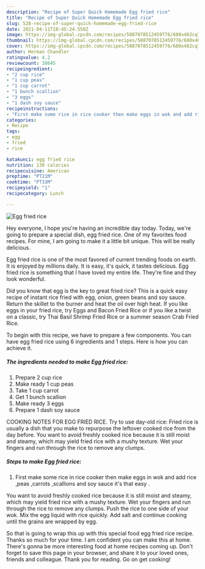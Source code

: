 ```yaml
---
description: "Recipe of Super Quick Homemade Egg fried rice"
title: "Recipe of Super Quick Homemade Egg fried rice"
slug: 528-recipe-of-super-quick-homemade-egg-fried-rice
date: 2021-04-11T18:45:24.550Z
image: https://img-global.cpcdn.com/recipes/5887078512459776/680x482cq70/egg-fried-rice-recipe-main-photo.jpg
thumbnail: https://img-global.cpcdn.com/recipes/5887078512459776/680x482cq70/egg-fried-rice-recipe-main-photo.jpg
cover: https://img-global.cpcdn.com/recipes/5887078512459776/680x482cq70/egg-fried-rice-recipe-main-photo.jpg
author: Herman Chandler
ratingvalue: 4.2
reviewcount: 38645
recipeingredient:
- "2 cup rice"
- "1 cup peas"
- "1 cup carrot"
- "1 bunch scallion"
- "3 eggs"
- "1 dash soy sauce"
recipeinstructions:
- "First make some rice in rice cooker then make eggs in wok and add rice ,peas ,carrots ,scallions and soy sauce it&#39;s that easy ."
categories:
- Recipe
tags:
- egg
- fried
- rice

katakunci: egg fried rice 
nutrition: 130 calories
recipecuisine: American
preptime: "PT21M"
cooktime: "PT33M"
recipeyield: "1"
recipecategory: Lunch

---
```



![Egg fried rice](https://img-global.cpcdn.com/recipes/5887078512459776/680x482cq70/egg-fried-rice-recipe-main-photo.jpg)

Hey everyone, I hope you're having an incredible day today. Today, we're going to prepare a special dish, egg fried rice. One of my favorites food recipes. For mine, I am going to make it a little bit unique. This will be really delicious.

Egg fried rice is one of the most favored of current trending foods on earth. It is enjoyed by millions daily. It is easy, it's quick, it tastes delicious. Egg fried rice is something that I have loved my entire life. They're fine and they look wonderful.

Did you know that egg is the key to great fried rice? This is a quick easy recipe of instant rice fried with egg, onion, green beans and soy sauce. Return the skillet to the burner and heat the oil over high heat. If you like eggs in your fried rice, try Eggs and Bacon Fried Rice or if you like a twist on a classic, try Thai Basil Shrimp Fried Rice or a summer season Crab Fried Rice.


To begin with this recipe, we have to prepare a few components. You can have egg fried rice using 6 ingredients and 1 steps. Here is how you can achieve it.

<!--inarticleads1-->

##### The ingredients needed to make Egg fried rice:

1. Prepare 2 cup rice
1. Make ready 1 cup peas
1. Take 1 cup carrot
1. Get 1 bunch scallion
1. Make ready 3 eggs
1. Prepare 1 dash soy sauce


COOKING NOTES FOR EGG FRIED RICE. Try to use day-old rice: Fried rice is usually a dish that you make to repurpose the leftover cooked rice from the day before. You want to avoid freshly cooked rice because it is still moist and steamy, which may yield fried rice with a mushy texture. Wet your fingers and run through the rice to remove any clumps. 

<!--inarticleads2-->

##### Steps to make Egg fried rice:

1. First make some rice in rice cooker then make eggs in wok and add rice ,peas ,carrots ,scallions and soy sauce it&#39;s that easy .


You want to avoid freshly cooked rice because it is still moist and steamy, which may yield fried rice with a mushy texture. Wet your fingers and run through the rice to remove any clumps. Push the rice to one side of your wok. Mix the egg liquid with rice quickly. Add salt and continue cooking until the grains are wrapped by egg. 

So that is going to wrap this up with this special food egg fried rice recipe. Thanks so much for your time. I am confident you can make this at home. There's gonna be more interesting food at home recipes coming up. Don't forget to save this page in your browser, and share it to your loved ones, friends and colleague. Thank you for reading. Go on get cooking!
